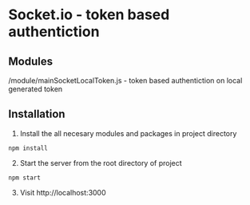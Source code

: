 # Socket.io - token based authentiction

## Modules
/module/mainSocketLocalToken.js - token based authentiction on local generated token

## Installation


1. Install the all necesary modules and packages in project directory
  
  ```
npm install 
  ```




2. Start the server from the root directory of project

  
  ```
npm start
  ```

3. Visit http://localhost:3000
